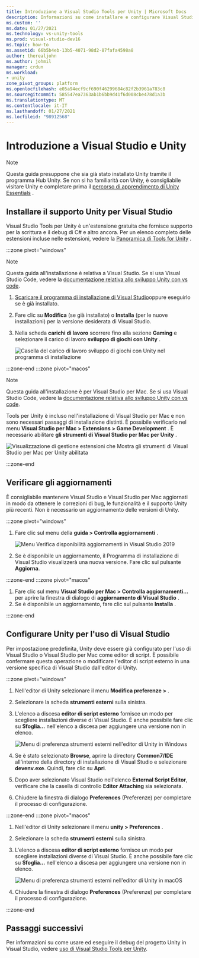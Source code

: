 ```yaml
---
title: Introduzione a Visual Studio Tools per Unity | Microsoft Docs
description: Informazioni su come installare e configurare Visual Studio per lo sviluppo di Unity.
ms.custom: ''
ms.date: 01/27/2021
ms.technology: vs-unity-tools
ms.prod: visual-studio-dev16
ms.topic: how-to
ms.assetid: 66b5b4eb-13b5-4071-98d2-87fafa4598a8
author: therealjohn
ms.author: johmil
manager: crdun
ms.workload:
- unity
zone_pivot_groups: platform
ms.openlocfilehash: e05a94ecf9cf690f46299684c82f2b3961a783c8
ms.sourcegitcommit: 585547ea7363ab1b6bb9d41f6d008cbe478d1a3b
ms.translationtype: MT
ms.contentlocale: it-IT
ms.lasthandoff: 01/27/2021
ms.locfileid: "98912568"
---
```

# <a name="get-started-with-visual-studio-and-unity"></a>Introduzione a Visual Studio e Unity

> [!NOTE]
> Questa guida presuppone che sia già stato installato Unity tramite il programma Hub Unity. Se non si ha familiarità con Unity, è consigliabile visitare Unity e completare prima il [percorso di apprendimento di Unity Essentials](https://learn.unity.com/pathway/unity-essentials) .

## <a name="install-unity-support-for-visual-studio"></a>Installare il supporto Unity per Visual Studio

Visual Studio Tools per Unity è un'estensione gratuita che fornisce supporto per la scrittura e il debug di C# e altro ancora. Per un elenco completo delle estensioni incluse nelle estensioni, vedere la [Panoramica di Tools for Unity](./visual-studio-tools-for-unity.md) .

:::zone pivot="windows"

> [!NOTE]
> Questa guida all'installazione è relativa a Visual Studio. Se si usa Visual Studio Code, vedere la [documentazione relativa allo sviluppo Unity con vs code](https://code.visualstudio.com/docs/other/unity).

1. [Scaricare il programma di installazione di Visual Studio](/visualstudio/docs/install/install-visual-studio.md)oppure eseguirlo se è già installato.
2. Fare clic su **Modifica** (se già installato) o **Installa** (per le nuove installazioni) per la versione desiderata di Visual Studio.
3. Nella scheda **carichi di lavoro** scorrere fino alla sezione **Gaming** e selezionare il carico di lavoro **sviluppo di giochi con Unity** .

    ![Casella del carico di lavoro sviluppo di giochi con Unity nel programma di installazione](../media/vs/unity-workload.png)

:::zone-end
:::zone pivot="macos"

> [!NOTE]
> Questa guida all'installazione è per Visual Studio per Mac. Se si usa Visual Studio Code, vedere la [documentazione relativa allo sviluppo Unity con vs code](https://code.visualstudio.com/docs/other/unity).

Tools per Unity è incluso nell'installazione di Visual Studio per Mac e non sono necessari passaggi di installazione distinti. È possibile verificarlo nel menu **Visual Studio per Mac > Extensions > Game Development** . È necessario abilitare **gli strumenti di Visual Studio per Mac per Unity** .

![Visualizzazione di gestione estensioni che Mostra gli strumenti di Visual Studio per Mac per Unity abilitata](../media/vsm/unity-workload.png)

:::zone-end

## <a name="check-for-updates"></a>Verificare gli aggiornamenti

È consigliabile mantenere Visual Studio e Visual Studio per Mac aggiornati in modo da ottenere le correzioni di bug, le funzionalità e il supporto Unity più recenti. Non è necessario un aggiornamento delle versioni di Unity.

:::zone pivot="windows"

1. Fare clic sul menu della **guida > Controlla aggiornamenti** .

    ![Menu Verifica disponibilità aggiornamenti in Visual Studio 2019](../media/vs/check-for-updates.png)

2. Se è disponibile un aggiornamento, il Programma di installazione di Visual Studio visualizzerà una nuova versione. Fare clic sul pulsante **Aggiorna**.

:::zone-end
:::zone pivot="macos"

1. Fare clic sul menu **Visual Studio per Mac > Controlla aggiornamenti...** per aprire la finestra di dialogo di **aggiornamento di Visual Studio** .
2. Se è disponibile un aggiornamento, fare clic sul pulsante **Installa** .

:::zone-end

## <a name="configure-unity-to-use-visual-studio"></a>Configurare Unity per l'uso di Visual Studio

Per impostazione predefinita, Unity deve essere già configurato per l'uso di Visual Studio o Visual Studio per Mac come editor di script. È possibile confermare questa operazione o modificare l'editor di script esterno in una versione specifica di Visual Studio dall'editor di Unity.

:::zone pivot="windows"

1. Nell'editor di Unity selezionare il menu **Modifica preferenze >** .
2. Selezionare la scheda **strumenti esterni** sulla sinistra.
3. L'elenco a discesa **editor di script esterno** fornisce un modo per scegliere installazioni diverse di Visual Studio. È anche possibile fare clic su **Sfoglia...** nell'elenco a discesa per aggiungere una versione non in elenco.

    ![Menu di preferenza strumenti esterni nell'editor di Unity in Windows](../media/vs/preferences-external-tools.png)

4. Se è stato selezionato **Browse**, aprire la directory **Common7/IDE** all'interno della directory di installazione di Visual Studio e selezionare **devenv.exe**. Quindi, fare clic su **Apri**.
5. Dopo aver selezionato Visual Studio nell'elenco **External Script Editor**, verificare che la casella di controllo **Editor Attaching** sia selezionata.
6. Chiudere la finestra di dialogo **Preferences** (Preferenze) per completare il processo di configurazione.

:::zone-end
:::zone pivot="macos"

1. Nell'editor di Unity selezionare il menu **unity > Preferences** .
2. Selezionare la scheda **strumenti esterni** sulla sinistra.
3. L'elenco a discesa **editor di script esterno** fornisce un modo per scegliere installazioni diverse di Visual Studio. È anche possibile fare clic su **Sfoglia...** nell'elenco a discesa per aggiungere una versione non in elenco.

    ![Menu di preferenza strumenti esterni nell'editor di Unity in macOS](../media/vsm/preferences-external-tools.png)

4. Chiudere la finestra di dialogo **Preferences** (Preferenze) per completare il processo di configurazione.

:::zone-end

## <a name="next-steps"></a>Passaggi successivi

 Per informazioni su come usare ed eseguire il debug del progetto Unity in Visual Studio, vedere [uso di Visual Studio Tools per Unity](using-visual-studio-tools-for-unity.md).

